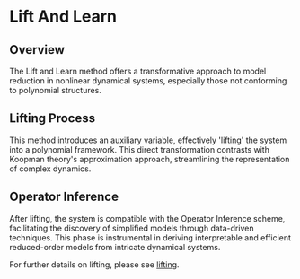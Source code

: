 # Lift And Learn

## Overview
The Lift and Learn method offers a transformative approach to model reduction in nonlinear dynamical systems, especially those not conforming to polynomial structures. 

## Lifting Process
This method introduces an auxiliary variable, effectively 'lifting' the system into a polynomial framework. This direct transformation contrasts with Koopman theory's approximation approach, streamlining the representation of complex dynamics.

## Operator Inference
After lifting, the system is compatible with the Operator Inference scheme, facilitating the discovery of simplified models through data-driven techniques. This phase is instrumental in deriving interpretable and efficient reduced-order models from intricate dynamical systems.

For further details on lifting, please see [lifting](../Lift.md).